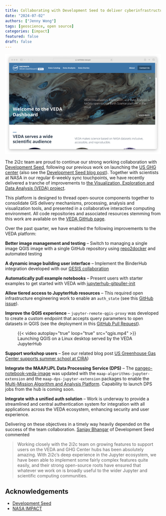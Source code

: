 ```yaml
---
title: Collaborating with Development Seed to deliver cyberinfrastructure for NASA VEDA
date: "2024-07-02"
authors: ["Jenny Wong"]
tags: [geoscience, open source]
categories: [impact]
featured: false
draft: false
---
```


![Landing page of the public-facing NASA VEDA dashboard](featured.png "The [VEDA dashboard](https://www.earthdata.nasa.gov/dashboard/)")

The 2i2c team are proud to continue our strong working collaboration with [Development Seed](https://developmentseed.org/), following our previous work on launching the [US GHG center](blog/2023/us-ghg-center-launches/index) (also see the [Development Seed blog post](https://developmentseed.org/blog/2023-12-14-ghg-center)). Together with scientists at NASA in our regular 6-weekly sync touchpoints, we have recently delivered a tranche of improvements to [the Visualization, Exploration and Data Analysis (VEDA) project](https://www.earthdata.nasa.gov/esds/veda).

This platform is designed to thread open-source components together to consolidate GIS delivery mechanisms, processing, analysis and visualization tools, and presented in a collaborative interactive computing environment. All code repositories and associated resources stemming from this work are available on the [VEDA GitHub page](https://github.com/NASA-IMPACT/VEDA/wiki).

Over the past quarter, we have enabled the following improvements to the VEDA platform:

**Better image management and testing** – Switch to managing a single image QGIS image with a single GitHub repository using [repo2docker](https://repo2docker.readthedocs.io/en/latest/) and automated testing

**A dynamic image building user interface** – Implement the BinderHub integration developed with our [GESIS collaboration](blog/2024/jupyterhub-binderhub-gesis/index)

**Automatically pull example notebooks** – Present users with starter examples to get started with VEDA with [jupyterhub-gitpuller-init](https://github.com/NASA-IMPACT/jupyterhub-gitpuller-init)

**Allow tiered access to JupyterHub resources** – This required open infrastructure engineering work to enable an `auth_state` (see this [GitHub issue](https://github.com/2i2c-org/infrastructure/issues/4279)).

**Improve the QGIS experience** – `jupyter-remote-qgis-proxy` was developed to create a custom endpoint that accepts query parameters to open datasets in QGIS (see the deployment in this [GitHub Pull Request](https://github.com/2i2c-org/infrastructure/pull/4299)).

<figure>
  {{< video autoplay="true" loop="true" src="qgis.mp4" >}}
  <figcaption>Launching QGIS on a Linux desktop served by the VEDA JupyterHub</figcaption>
</figure>

**Support workshop users** – See our related blog post [US Greenhouse Gas Center supports summer school at CIRA](blog/2024/ghg-summer-school/index))

**Integrate the MAAP/JPL Data Processing Service (DPS)** – The [pangeo-notebook-veda-image](https://github.com/NASA-IMPACT/pangeo-notebook-veda-image) was updated with the `maap-algorithms-jupyter-extension` and the `maap-dps-jupyter-extension` packages to enable the [Multi-Mission Algorithm and Analysis Platform](https://docs.maap-project.org/en/latest/getting_started/about_maap.html). Capability to launch DPS jobs from the hub is coming soon.

**Integrate with a unified auth solution** – Work is underway to provide a streamlined and central authentication system for integration with all applications across the VEDA ecosystem, enhancing security and user experience.

Delivering on these objectives in a timely way heavily depended on the success of the team collaboration. [Sanjay Bhangar](https://developmentseed.org/team/sanjay-bhangar) of Development Seed commented

> Working closely with the 2i2c team on growing features to support users on the VEDA and GHG Center hubs has been absolutely amazing. With 2i2c’s deep experience in the Jupyter ecosystem, we have been able to implement some fairly complex features quite easily, and their strong open-source roots have ensured that whatever we work on is broadly useful to the wider Jupyter and scientific computing communities.

## Acknowledgements

- [Development Seed](https://developmentseed.org/)
- [NASA IMPACT](https://impact.earthdata.nasa.gov/)
